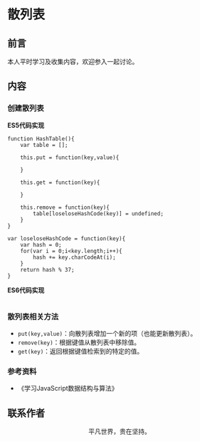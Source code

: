 # 散列表

## 前言

本人平时学习及收集内容，欢迎参入一起讨论。

## 内容

### 创建散列表

**ES5代码实现**

```
function HashTable(){
    var table = [];

    this.put = function(key,value){

    }

    this.get = function(key){

    }

    this.remove = function(key){
        table[loseloseHashCode(key)] = undefined;
    }
}

var loseloseHashCode = function(key){
    var hash = 0;
    for(var i = 0;i<key.length;i++){
        hash += key.charCodeAt(i);
    }
    return hash % 37;
}
```

**ES6代码实现**

```
```

### 散列表相关方法

- `put(key,value)`：向散列表增加一个新的项（也能更新散列表）。
- `remove(key)`：根据键值从散列表中移除值。
- `get(key)`：返回根据键值检索到的特定的值。

### 参考资料

- 《学习JavaScript数据结构与算法》

## 联系作者

<div align="center">
    <p>
        平凡世界，贵在坚持。
    </p>
    <img :src="$withBase('/about/contact.png')" />
</div>